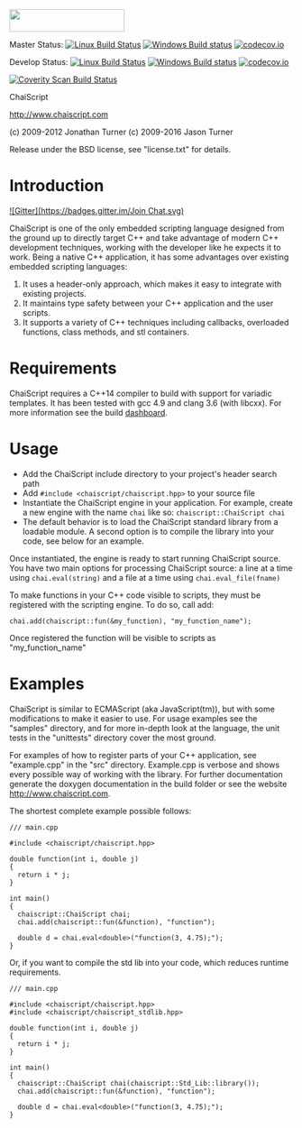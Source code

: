 <a href="https://www.patreon.com/bePatron?u=2977989&redirect_uri=https%3A%2F%2Fwww.patreon.com%2Flefticus">
    <img height="40" width="204" src="https://s3-us-west-1.amazonaws.com/widget-images/become-patron-widget-medium%402x.png">
</a>


Master Status: [![Linux Build Status](https://travis-ci.org/ChaiScript/ChaiScript.png?branch=master)](https://travis-ci.org/ChaiScript/ChaiScript) [![Windows Build status](https://ci.appveyor.com/api/projects/status/6u3r4s81kkjqmsqw?svg=true)](https://ci.appveyor.com/project/lefticus/chaiscript) [![codecov.io](http://codecov.io/github/ChaiScript/ChaiScript/coverage.svg?branch=master)](http://codecov.io/github/ChaiScript/ChaiScript?branch=master)

Develop Status: [![Linux Build Status](https://travis-ci.org/ChaiScript/ChaiScript.png?branch=develop)](https://travis-ci.org/ChaiScript/ChaiScript) [![Windows Build status](https://ci.appveyor.com/api/projects/status/6u3r4s81kkjqmsqw/branch/develop?svg=true)](https://ci.appveyor.com/project/lefticus/chaiscript/branch/develop) [![codecov.io](http://codecov.io/github/ChaiScript/ChaiScript/coverage.svg?branch=develop)](http://codecov.io/github/ChaiScript/ChaiScript?branch=develop)

<a href="https://scan.coverity.com/projects/5297">
  <img alt="Coverity Scan Build Status"
       src="https://img.shields.io/coverity/scan/5297.svg"/>
</a>

ChaiScript

http://www.chaiscript.com

(c) 2009-2012 Jonathan Turner
(c) 2009-2016 Jason Turner

Release under the BSD license, see "license.txt" for details.


Introduction
============

[![Gitter](https://badges.gitter.im/Join Chat.svg)](https://gitter.im/ChaiScript/ChaiScript?utm_source=badge&utm_medium=badge&utm_campaign=pr-badge&utm_content=badge)

ChaiScript is one of the only embedded scripting language designed from the 
ground up to directly target C++ and take advantage of modern C++ development 
techniques, working with the developer like he expects it to work.  Being a 
native C++ application, it has some advantages over existing embedded scripting 
languages:

1. It uses a header-only approach, which makes it easy to integrate with 
   existing projects.
2. It maintains type safety between your C++ application and the user scripts.
3. It supports a variety of C++ techniques including callbacks, overloaded 
   functions, class methods, and stl containers.


Requirements
============

ChaiScript requires a C++14 compiler to build with support for variadic 
templates.  It has been tested with gcc 4.9 and clang 3.6 (with libcxx). 
For more information see the build 
[dashboard](http://chaiscript.com/ChaiScript-BuildResults/index.html).

Usage
=====

* Add the ChaiScript include directory to your project's header search path
* Add `#include <chaiscript/chaiscript.hpp>` to your source file
* Instantiate the ChaiScript engine in your application.  For example, create a 
  new engine with the name `chai` like so: `chaiscript::ChaiScript chai`
* The default behavior is to load the ChaiScript standard library from a 
  loadable module. A second option is to compile the library into your code,
  see below for an example.

Once instantiated, the engine is ready to start running ChaiScript source.  You
have two main options for processing ChaiScript source: a line at a time using 
`chai.eval(string)` and a file at a time using `chai.eval_file(fname)`

To make functions in your C++ code visible to scripts, they must be registered 
with the scripting engine.  To do so, call add:

    chai.add(chaiscript::fun(&my_function), "my_function_name");

Once registered the function will be visible to scripts as "my_function_name"

Examples
========

ChaiScript is similar to ECMAScript (aka JavaScript(tm)), but with some 
modifications to make it easier to use.  For usage examples see the "samples" 
directory, and for more in-depth look at the language, the unit tests in the 
"unittests" directory cover the most ground.

For examples of how to register parts of your C++ application, see 
"example.cpp" in the "src" directory. Example.cpp is verbose and shows every 
possible way of working with the library. For further documentation generate 
the doxygen documentation in the build folder or see the website 
http://www.chaiscript.com.


The shortest complete example possible follows:

    /// main.cpp

    #include <chaiscript/chaiscript.hpp>

    double function(int i, double j)
    {
      return i * j;
    }

    int main()
    {
      chaiscript::ChaiScript chai;
      chai.add(chaiscript::fun(&function), "function");

      double d = chai.eval<double>("function(3, 4.75);");
    }



Or, if you want to compile the std lib into your code, which reduces
runtime requirements.

    /// main.cpp

    #include <chaiscript/chaiscript.hpp>
    #include <chaiscript/chaiscript_stdlib.hpp>

    double function(int i, double j)
    {
      return i * j;
    }

    int main()
    {
      chaiscript::ChaiScript chai(chaiscript::Std_Lib::library());
      chai.add(chaiscript::fun(&function), "function");

      double d = chai.eval<double>("function(3, 4.75);");
    }



